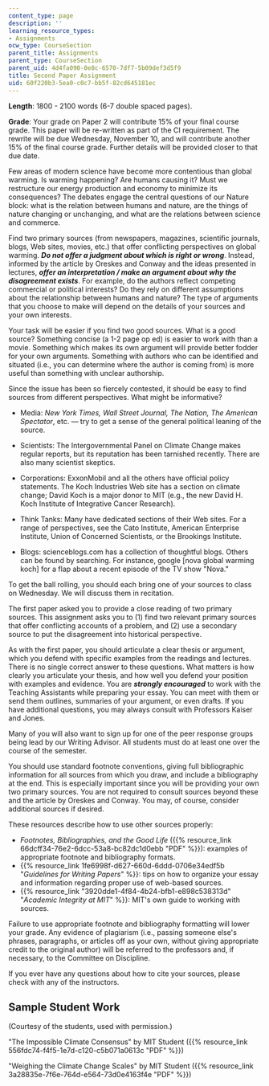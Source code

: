 ```yaml
---
content_type: page
description: ''
learning_resource_types:
- Assignments
ocw_type: CourseSection
parent_title: Assignments
parent_type: CourseSection
parent_uid: 4d4fa090-0e8c-6570-7df7-5b09def3d5f9
title: Second Paper Assignment
uid: 60f220b3-5ea0-c0c7-bb5f-82cd645181ec
---
```


**Length**: 1800 - 2100 words (6-7 double spaced pages).

**Grade**: Your grade on Paper 2 will contribute 15% of your final course grade. This paper will be re-written as part of the CI requirement. The rewrite will be due Wednesday, November 10, and will contribute another 15% of the final course grade. Further details will be provided closer to that due date.

Few areas of modern science have become more contentious than global warming. Is warming happening? Are humans causing it? Must we restructure our energy production and economy to minimize its consequences? The debates engage the central questions of our Nature block: what is the relation between humans and nature, are the things of nature changing or unchanging, and what are the relations between science and commerce.

Find two primary sources (from newspapers, magazines, scientific journals, blogs, Web sites, movies, etc.) that offer conflicting perspectives on global warming. _**Do not offer a judgment about which is right or wrong**_. Instead, informed by the article by Oreskes and Conway and the ideas presented in lectures, _**offer an interpretation / make an argument about why the disagreement exists**_. For example, do the authors reflect competing commercial or political interests? Do they rely on different assumptions about the relationship between humans and nature? The type of arguments that you choose to make will depend on the details of your sources and your own interests.

Your task will be easier if you find two good sources. What is a good source? Something concise (a 1-2 page op ed) is easier to work with than a movie. Something which makes its own argument will provide better fodder for your own arguments. Something with authors who can be identified and situated (i.e., you can determine where the author is coming from) is more useful than something with unclear authorship.

Since the issue has been so fiercely contested, it should be easy to find sources from different perspectives. What might be informative?

*   Media: _New York Times, Wall Street Journal, The Nation, The American Spectator_, etc. — try to get a sense of the general political leaning of the source.
  
*   Scientists: The Intergovernmental Panel on Climate Change makes regular reports, but its reputation has been tarnished recently. There are also many scientist skeptics.
  
*   Corporations: ExxonMobil and all the others have official policy statements. The Koch Industries Web site has a section on climate change; David Koch is a major donor to MIT (e.g., the new David H. Koch Institute of Integrative Cancer Research).
  
*   Think Tanks: Many have dedicated sections of their Web sites. For a range of perspectives, see the Cato Institute, American Enterprise Institute, Union of Concerned Scientists, or the Brookings Institute.
  
*   Blogs: scienceblogs.com has a collection of thoughtful blogs. Others can be found by searching. For instance, google \[nova global warming koch\] for a flap about a recent episode of the TV show "Nova."

To get the ball rolling, you should each bring one of your sources to class on Wednesday. We will discuss them in recitation.

The first paper asked you to provide a close reading of two primary sources. This assignment asks you to (1) find two relevant primary sources that offer conflicting accounts of a problem, and (2) use a secondary source to put the disagreement into historical perspective.

As with the first paper, you should articulate a clear thesis or argument, which you defend with specific examples from the readings and lectures. There is no single correct answer to these questions. What matters is how clearly you articulate your thesis, and how well you defend your position with examples and evidence. You are _**strongly encouraged**_ to work with the Teaching Assistants while preparing your essay. You can meet with them or send them outlines, summaries of your argument, or even drafts. If you have additional questions, you may always consult with Professors Kaiser and Jones.

Many of you will also want to sign up for one of the peer response groups being lead by our Writing Advisor. All students must do at least one over the course of the semester.

You should use standard footnote conventions, giving full bibliographic information for all sources from which you draw, and include a bibliography at the end. This is especially important since you will be providing your own two primary sources. You are not required to consult sources beyond these and the article by Oreskes and Conway. You may, of course, consider additional sources if desired.

These resources describe how to use other sources properly:

*   _Footnotes, Bibliographies, and the Good Life_ ({{% resource_link 66dcff34-76e2-6dcc-53a8-bc82dc1d0ebb "PDF" %}}): examples of appropriate footnote and bibliography formats.
*   {{% resource_link 1fe6998f-d627-660d-6ddd-0706e34edf5b "_Guidelines for Writing Papers_" %}}: tips on how to organize your essay and information regarding proper use of web-based sources.
*   {{% resource_link "3920dde1-4f84-4b24-bfb1-e898c538313d" "_Academic Integrity at MIT_" %}}: MIT's own guide to working with sources.

Failure to use appropriate footnote and bibliography formatting will lower your grade. Any evidence of plagiarism (i.e., passing someone else's phrases, paragraphs, or articles off as your own, without giving appropriate credit to the original author) will be referred to the professors and, if necessary, to the Committee on Discipline.

If you ever have any questions about how to cite your sources, please check with any of the instructors.

Sample Student Work
-------------------

(Courtesy of the students, used with permission.)

"The Impossible Climate Consensus" by MIT Student ({{% resource_link 556fdc74-f4f5-1e7d-c120-c5b071a0613c "PDF" %}})

"Weighing the Climate Change Scales" by MIT Student ({{% resource_link 3a28835e-7f6e-764d-e564-73d0e4163f4e "PDF" %}})